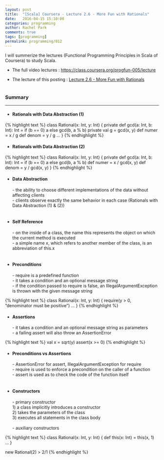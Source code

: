 ```yaml
---
layout: post
title:  "[Scala] Coursera - Lecture 2.6 - More Fun with Rationals"
date:   2016-04-15 15:10:00
categories: programming
author: Rachel Park
comments: true
tags: [programming]
permalink: programming/012
---
```



I will summerize the lectures (Functional Programming Principles in Scala of Coursera) to study Scala.


* The full video lectures : <a href="https://class.coursera.org/progfun-005/lecture" target="_blank">https://class.coursera.org/progfun-005/lecture</a>


* The lecture of this posting : <a href="https://class.coursera.org/progfun-005/lecture/47" target="_blank">Lecture 2.6 - More Fun with Rationals</a>
<br/><br/>

<h3>Summary</h3>
<hr/>

- <h4>Rationals with Data Abstraction (1)</h4>

{% highlight text %}
class Rational(x: Int, y: Int) {
  private def gcd(a: Int, b: Int): Int = if (b == 0) a else gcd(b, a % b)
  private val g = gcd(x, y)
  def numer = x / g
  def denom = y / g
  ...
}
{% endhighlight %}
<br/>

- <h4>Rationals with Data Abstraction (2)</h4>

{% highlight text %}
class Rational(x: Int, y: Int) {
  private def gcd(a: Int, b: Int): Int = if (b == 0) a else gcd(b, a % b)
  def numer = x / gcd(x, y)
  def denom = y / gcd(x, y)
}
{% endhighlight %}
<br/>

- <h4>Data Abstraction</h4>
	- the ability to choose different implementations of the data without affecting clients <br/>
	- clients observe exactly the same behavior in each case (Rationals with Data Abstraction (1) & (2)) <br/><br/>

- <h4>Self Reference</h4>
	- on the inside of a class, the name this represents the object on which the current method is executed <br/>
	- a simple name x, which refers to another member of the class, is an abbreviation of this.x <br/><br/>

- <h4>Preconditions</h4>
	- require is a predefined function <br/>
	- it takes a condition and an optional message string <br/>
	- if the condition passed to require is false, an IllegalArgumentException is thrown with the given message string <br/>

{% highlight text %}
class Rational(x: Int, y: Int) {
  require(y > 0, ”denominator must be positive”)
  ...
}
{% endhighlight %}
<br/>

- <h4>Assertions</h4>
	- it takes a condition and an optional message string as parameters <br/>
	- a failing assert will also throw an AssertionError <br/>

{% highlight text %}
val x = sqrt(y)
assert(x >= 0)
{% endhighlight %}
<br/>

- <h4>Preconditions vs Assertions</h4>
	- AssertionError for assert, IllegalArgumentException for require <br/>
	- require is used to enforce a precondition on the caller of a function <br/>
	- assert is used as to check the code of the function itself <br/><br/>

- <h4>Constructors</h4>
	- primary constructor <br/>
		1) a class implicitly introduces a constructor <br/>
		2) takes the parameters of the class <br/>
		3) executes all statements in the class body <br/><br/>
	- auxiliary constructors <br/>

{% highlight text %}
class Rational(x: Int, y: Int) {
  def this(x: Int) = this(x, 1)
  ...
}

new Rational(2) > 2/1
{% endhighlight %}

<br/><br/>


